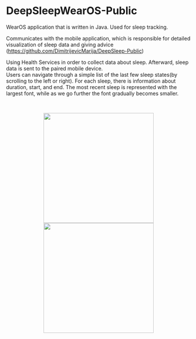 # DeepSleepWearOS-Public
WearOS application that is written in Java. Used for sleep tracking.

Communicates with the mobile application, which is responsible for detailed visualization of sleep data and giving advice (https://github.com/DimitrijevicMarija/DeepSleep-Public)

Using Health Services in order to collect data about sleep. Afterward, sleep data is sent to the paired mobile device. <br>
Users can navigate through a simple list of the last few sleep states(by scrolling to the left or right). For each sleep, there is information about duration, start, and end.
The most recent sleep is represented with the largest font, while as we go further the font gradually becomes smaller.

<br>

<p align="center">
  <img src="https://user-images.githubusercontent.com/50423665/196547266-8369abad-0022-4739-888d-0ecdd7806b6d.png" width="300" />
  <img src="https://user-images.githubusercontent.com/50423665/196547276-084f1f3b-e79e-4a2b-ae25-bb1e3464f661.png" width="300" />
</p>
